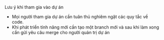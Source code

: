 Lưu ý khi tham gia vào dự án
- Mọi người tham gia dự án cần tuân thủ nghiêm ngặt các quy tắc về code.
- Khi phát triển tính năng mới cần tạo một branch mới và sau khi làm xong cần gửi yêu câu merge cho người quản trị dự án